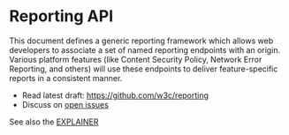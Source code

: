 Reporting API
===========

This document defines a generic reporting framework which allows web developers to associate a set of named reporting endpoints with an origin. Various platform features (like Content Security Policy, Network Error Reporting, and others) will use these endpoints to deliver feature-specific reports in a consistent manner.


* Read latest draft: https://github.com/w3c/reporting
* Discuss on [open issues](https://github.com/w3c/reporting/issues)

See also the [EXPLAINER](https://github.com/w3c/reporting/blob/master/EXPLAINER.md)
